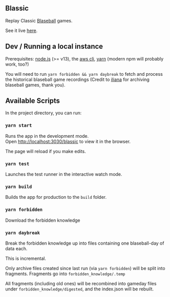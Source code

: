 ## Blassic

Replay Classic [Blaseball](https://blaseball.com/) games.

See it live [here](http://puddlebyte.net/blassic).

## Dev / Running a local instance

Prerequisites: [node.js](https://nodejs.org/en/download/package-manager/) (>= v13), the [aws cli](https://aws.amazon.com/cli/), [yarn](https://yarnpkg.com/getting-started/install) (modern npm will probably work, too?)

You will need to run `yarn forbidden && yarn daybreak` to fetch and process the historical blaseball game recordings (Credit to [iliana](https://github.com/iliana/blaseball-archive-scripts) for archiving blaseball games, thank you).

## Available Scripts

In the project directory, you can run:

### `yarn start`

Runs the app in the development mode.<br />
Open [http://localhost:3030/blassic](http://localhost:3030/blassic) to view it in the browser.

The page will reload if you make edits.<br />

### `yarn test`

Launches the test runner in the interactive watch mode.<br />

### `yarn build`

Builds the app for production to the `build` folder.<br />

### `yarn forbidden`

Download the forbidden knowledge

### `yarn daybreak`

Break the forbidden knowledge up into files containing one blaseball-day of data each.

This is incremental.

Only archive files created since last run (via `yarn forbidden`) will be split into fragments.  Fragments go into `forbidden_knowledge/.temp`

All fragments (including old ones) will be recombined into gameday files under `forbidden_knowledge/digested`, and the index.json will be rebuilt.
